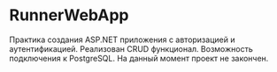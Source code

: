 # RunnerWebApp

Практика создания ASP.NET приложения с авторизацией и аутентификацией. Реализован CRUD функционал. Возможность подключения к PostgreSQL. На данный момент проект не закончен.
